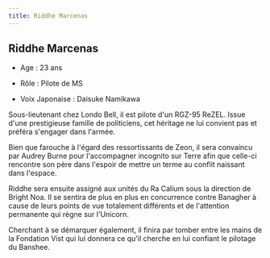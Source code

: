 ```yaml
---
title: Riddhe Marcenas
---
```


Riddhe Marcenas
---------------



- Age : 23 ans
  
- Rôle : Pilote de MS
  
- Voix Japonaise : Daisuke Namikawa


Sous-lieutenant chez Londo Bell, il est pilote d'un RGZ-95 ReZEL. Issue d'une prestigieuse famille de politiciens, cet héritage ne lui convient pas et préféra s'engager dans l'armée.


Bien que farouche à l'égard des ressortissants de Zeon, il sera convaincu par Audrey Burne pour l'accompagner incognito sur Terre afin que celle-ci rencontre son père dans l'espoir de mettre un terme au conflit naissant dans l'espace.


Riddhe sera ensuite assigné aux unités du Ra Calium sous la direction de Bright Noa. Il se sentira de plus en plus en concurrence contre Banagher à cause de leurs points de vue totalement différents et de l'attention permanente qui règne sur l'Unicorn. 
  
Cherchant à se démarquer également, il finira par tomber entre les mains de la Fondation Vist qui lui donnera ce qu'il cherche en lui confiant le pilotage du Banshee.

